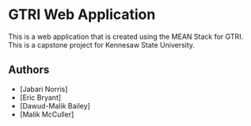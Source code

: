 # GTRI Web Application

This is a web application that is created using the MEAN Stack for GTRI. This is a capstone project for Kennesaw State University.

## Authors

- [Jabari Norris]
- [Eric Bryant]
- [Dawud-Malik Bailey]
- [Malik McCuller]
